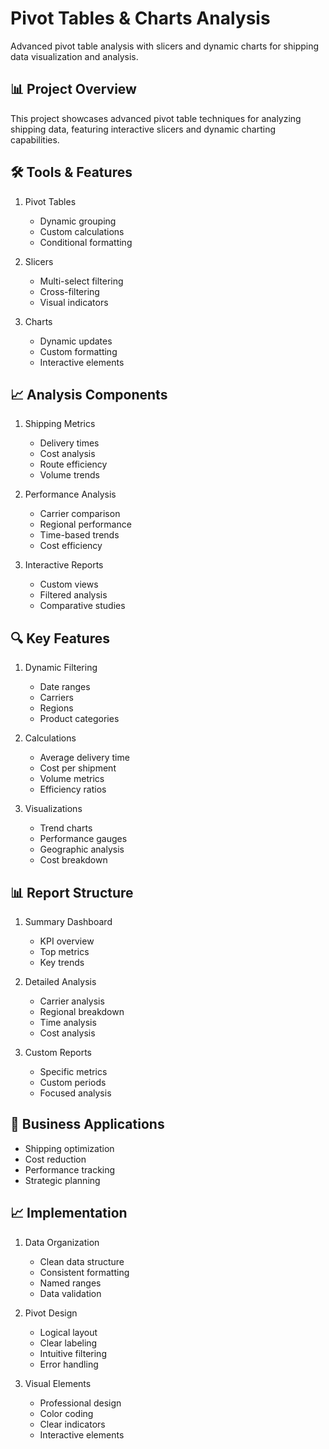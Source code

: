 # Pivot Tables & Charts Analysis

Advanced pivot table analysis with slicers and dynamic charts for shipping data visualization and analysis.

## 📊 Project Overview
This project showcases advanced pivot table techniques for analyzing shipping data, featuring interactive slicers and dynamic charting capabilities.

## 🛠️ Tools & Features
1. Pivot Tables
   - Dynamic grouping
   - Custom calculations
   - Conditional formatting

2. Slicers
   - Multi-select filtering
   - Cross-filtering
   - Visual indicators

3. Charts
   - Dynamic updates
   - Custom formatting
   - Interactive elements

## 📈 Analysis Components
1. Shipping Metrics
   - Delivery times
   - Cost analysis
   - Route efficiency
   - Volume trends

2. Performance Analysis
   - Carrier comparison
   - Regional performance
   - Time-based trends
   - Cost efficiency

3. Interactive Reports
   - Custom views
   - Filtered analysis
   - Comparative studies

## 🔍 Key Features
1. Dynamic Filtering
   - Date ranges
   - Carriers
   - Regions
   - Product categories

2. Calculations
   - Average delivery time
   - Cost per shipment
   - Volume metrics
   - Efficiency ratios

3. Visualizations
   - Trend charts
   - Performance gauges
   - Geographic analysis
   - Cost breakdown

## 📊 Report Structure
1. Summary Dashboard
   - KPI overview
   - Top metrics
   - Key trends

2. Detailed Analysis
   - Carrier analysis
   - Regional breakdown
   - Time analysis
   - Cost analysis

3. Custom Reports
   - Specific metrics
   - Custom periods
   - Focused analysis

## 🎯 Business Applications
- Shipping optimization
- Cost reduction
- Performance tracking
- Strategic planning

## 📈 Implementation
1. Data Organization
   - Clean data structure
   - Consistent formatting
   - Named ranges
   - Data validation

2. Pivot Design
   - Logical layout
   - Clear labeling
   - Intuitive filtering
   - Error handling

3. Visual Elements
   - Professional design
   - Color coding
   - Clear indicators
   - Interactive elements
